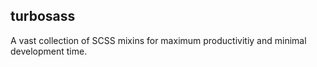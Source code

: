 ## turbosass

A vast collection of SCSS mixins for maximum productivitiy and minimal development time.
